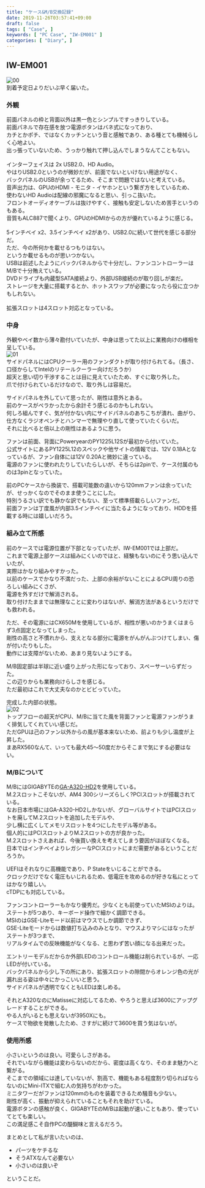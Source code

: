 ```yaml
---
title: "ケース&M/B交換記録"
date: 2019-11-26T03:57:41+09:00
draft: false
tags: [ "Case", ]
keywords: [ "PC Case", "IW-EM001" ]
categories: [ "Diary", ]
---
```


## IW-EM001

![00](/image/2019/11/25/change-case-mb_00.webp)  
到着予定日よりだいぶ早く届いた。  

### 外観
前面パネルの枠と背面以外は黒一色とシンプルですっきりしている。  
前面パネルで存在感を放つ電源ボタンはバネ式になっており、  
カチとかポチ、ではなくカッチンという音と感触であり、ある種とても機械らしく心地よい。  
出っ張っていないため、うっかり触れて押し込んでしまうなんてこともない。  
<br>
インターフェイスは 2x USB2.0、HD Audio。  
やはりUSB2.0というのが微妙だが、前面でないといけない用途がなく、  
バックパネルのUSBが余ってるため、そこまで問題ではないと考えている。  
音声出力は、GPUのHDMI - モニタ - イヤホンという繋ぎ方をしているため、  
使わないHD Audioは配線の邪魔になると思い、引っこ抜いた。  
フロントオーディオケーブルは抜けやすく、接触も安定しないため苦手というのもある。  
音質もALC887で聞くより、GPUのHDMIからの方が優れているように感じる。  
<br>
5インチベイ x2、3.5インチベイ x2があり、USB2.0に続いて世代を感じる部分だ。  
ただ、今の所何かを載せるつもりはない。  
というか載せるものが思いつかない。  
USBは前述したようにバックパネルからで十分だし、ファンコントローラーはM/Bで十分賄えている。  
DVDドライブも内蔵型SATA接続より、外部USB接続のが取り回しが楽だ。  
ストレージを大量に搭載するとか、ホットスワップが必要になったら役に立つかもしれない。  
<br>
拡張スロットは4スロット対応となっている。  

### 中身
外観やベイ数から薄々勘付いていたが、中身は思ってた以上に業務向けの様相を呈している。  
![01](/image/2019/11/25/change-case-mb_01.webp)  
サイドパネルにはCPUクーラー用のファンダクトが取り付けられてる。（長さ、口径からしてIntelのリテールクーラー向けだろうか）  
超天と思い切り干渉することは目に見えていたため、すぐに取り外した。  
爪で付けられているだけなので、取り外しは容易だ。  

サイドパネルを外していて思ったが、剛性は意外とある。  
前のケースがペラかったから余計そう感じるのかもしれない。  
何しろ組んですぐ、気が付かない内にサイドパネルのあちこちが潰れ、曲がり、  
仕方なくラジオペンチとハンマーで無理やり直して使っていたくらいだ。  
それに比べると倍以上の剛性はあるように思う。  

ファンは前面、背面にPoweryearのPY1225L12Sが最初から付いていた。  
公式サイトにあるPY1225L12のスペックや他サイトの情報では、12V 0.18Aとなっているが、ファン自体には12V 0.20Aと微妙に違っている。  
電源のファンに使われたりしていたらしいが、そちらは2pinで、ケース付属のものは3pinとなっていた。  

前のPCケースから換装で、搭載可能数の違いから120mmファンは余っていたが、せっかくなのでそのまま使うことにした。  
特別うるさい訳でも静かな訳でもない、至って標準搭載らしいファンだ。  
前面ファンは丁度風が内部3.5インチベイに当たるようになっており、HDDを搭載する時には嬉しいだろう。  

### 組み立て所感
前のケースでは電源位置が下部となっていたが、IW-EM001では上部だ。  
これまで電源上部ケースは組みにくいのではと、経験もないのにそう思い込んでいたが、  
実際はかなり組みやすかった。  
以前のケースでかなり不満だった、上部の余裕がないことによるCPU周りの恐ろしい組みにくさが、  
電源を外すだけで解消される。  
取り付けたままでは無理なことに変わりはないが、解消方法があるというだけでも救われる。  

ただ、その電源にはCX650Mを使用しているが、相性が悪いのかうまくはまらず3点固定となってしまった。  
剛性の高さと不慣れから、支えとなる部分に電源をがんがんぶつけてしまい、傷が付いたりもした。  
動作には支障がないため、あまり見ないようにする。  

M/B固定部は半球に近い盛り上がった形になっており、スペーサーいらずだった。  
この辺りからも業務向けらしさを感じる。  
ただ最初はこれで大丈夫なのかとビビっていた。  

完成した内部の状態。  
![02](/image/2019/11/25/change-case-mb_02.webp)  
トップフローの超天がCPU、M/Bに当てた風を背面ファンと電源ファンがうまく排気してくれていい感じだ。  
ただGPUは己のファン以外からの風が基本来ないため、前よりも少し温度が上昇した。  
まあRX560なんて、いっても最大45〜50度だからそこまで気にする必要はない。  

### M/Bについて
M/BにはGIGABYTEの[GA-A320-HD2](https://www.gigabyte.com/Motherboard/GA-A320M-HD2-rev-10#kf)を使用している。  
M.2スロットこそないが、AM4 300シリーズらしく?PCIスロットが搭載されている。  
なお日本市場にはGA-A320-HD2しかないが、グローバルサイトではPCIスロットを廃してM.2スロットを追加したモデルや、  
少し横に広くしてメモリスロットを4つにしたモデル等がある。  
個人的にはPCIスロットよりM.2スロットの方が良かった。  
M.2スロットさえあれば、今後買い換えを考えてしまう要因がほぼなくなる。  
日本ではインチベイよりレガシーなPCIスロットにまだ需要があるということだろうか。  

UEFIはそれなりに高機能であり、P Stateをいじることができる。  
クロックだけでなく電圧もいじれるため、低電圧を攻めるのが好きな私にとってはかなり嬉しい。  
cTDPにも対応している。  

ファンコントローラーもかなり優秀だ。少なくとも前使っていたMSIのよりは。  
ステートが5つあり、キーボード操作で細かく調節できる。  
MSIのはGSE-Liteモード以前はマウスでしか調節できず、  
GSE-Liteモードからは数値打ち込みのみとなり、マウスよりマシにはなったがステートが3つまで、  
リアルタイムでの反映機能がなくなる、と思わず苦い顔になる出来だった。  

エントリーモデルだからか外部LEDのコントロール機能は削られているが、一応LEDが付いている。  
バックパネルから少し下の所にあり、拡張スロットの隙間からオレンジ色の光が漏れ出る姿は中々にかっこいいと思う。  
サイドパネルが透明でなくともLEDは楽しめる。  

それとA320なのにMatisseに対応してるため、やろうと思えば3600にアップグレードすることができる。  
やる人がいるとも思えないが3950Xにも。  
ケースで物欲を発散したため、さすがに続けて3600を買う気はないが。  

### 使用所感
小さいというのは良い。可愛らしさがある。  
それでいながら機能は変わらないのだから、密度は高くなり、そのまま魅力へと繋がる。  
そこまでの領域には達していないが、割高で、機能もある程度割り切らればならないのにMini-ITXで組む人の気持ちがわかった。  
ミニタワーだがファンは120mmのものを装着できるため騒音も少ない。  
剛性が高く、振動が抑えられていることもそれを助けている。  
電源ボタンの感触が良く、GIGABYTEのM/Bは起動が速いこともあり、使っていてとても楽しい。  
この満足感こそ自作PCの醍醐味と言えるだろう。  

まとめとして私が言いたいのは、

 * パーツをケチるな
 * そうATXなんて必要ない
 * 小さいのは良いぞ

ということだ。  
